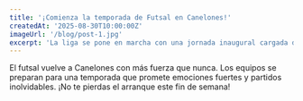 ```yaml
---
title: '¡Comienza la temporada de Futsal en Canelones!'
createdAt: '2025-08-30T10:00:00Z'
imageUrl: '/blog/post-1.jpg'
excerpt: 'La liga se pone en marcha con una jornada inaugural cargada de expectación. Los equipos están listos para competir por el título.'
---
```

El futsal vuelve a Canelones con más fuerza que nunca. Los equipos se preparan para una temporada que promete emociones fuertes y partidos inolvidables. ¡No te pierdas el arranque este fin de semana!
